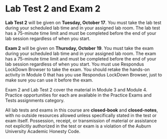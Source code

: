 # Lab Test 2 and Exam 2

**Lab Test 2** will be given on **Tuesday, October 17**. You must take the lab
test during your scheduled lab time and in your assigned lab room. The lab test
has a 75-minute time limit and must be completed before the end of your lab
session regardless of when you start.

**Exam 2** will be given on **Thursday, October 19**. You must take the exam
during your scheduled lab time and in your assigned lab room. The exam has a
75-minute time limit and must be completed before the end of your lab session
regardless of when you start. You must use Respondus LockDown Browser to take
the exam. You should retake the hands-on activity in Module 0 that has you use
Respondus LockDown Browser, just to make sure you can use it before the exam.

Exam 2 and Lab Test 2 cover the material in Module 3 and Module 4. Practice
opportunities for each are available in the Practice Exams and Tests
assignments category.

All lab tests and exams in this course are **closed-book** and **closed-notes**,
with no outside resources allowed unless specifically stated in the test or exam
itself. Possession, receipt, or transmission of material or assistance not
explicitly authorized in the test or exam is a violation of the Auburn
University Academic Honesty Code.



